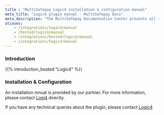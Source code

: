 ```yaml
---
title : "MultiSafepay Logic4 installation & configuration manual"
meta_title: "Logic4 plugin manual - MultiSafepay Docs"
meta_description: "The MultiSafepay Documentation Center presents all relevant information about our Plugins and API. You can also find support pages for payment methods, tools and general questions as well as the contact details of our Support and Integration Teams."
aliases: 
    - /integrations/logic4/manual
    - /hosted/logic4/manual
    - /integrations/hosted/logic4/manual
    - /integrations/logic4/manual
---
```


### Introduction

{{% introduction_hosted "Logic4" %}}

### Installation & Configuration
An installation mnual is provided by our partner. For more information, please contact [Logi4](https://www.logic4.nl/contact/) directly.

If you have any technical queries about the plugin, please contact [Logic4](https://www.logic4.nl/contact/)
